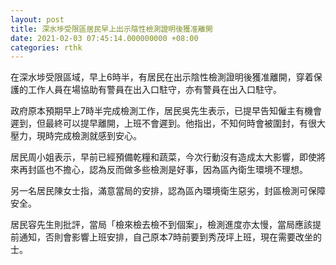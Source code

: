 ```yaml
---
layout: post
title: 深水埗受限區居民早上出示陰性檢測證明後獲准離開
date: 2021-02-03 07:45:14.000000000 +08:00
categories: rthk
---
```


在深水埗受限區域，早上6時半，有居民在出示陰性檢測證明後獲准離開，穿着保護的工作人員在場協助有警員在出入口駐守，亦有警員在出入口駐守。

政府原本預期早上7時半完成檢測工作，居民吳先生表示，已提早告知僱主有機會遲到，但最終可以提早離開，上班不會遲到。他指出，不知何時會被圍封，有很大壓力，現時完成檢測就感到安心。

居民周小姐表示，早前已經預備乾糧和蔬菜，今次行動沒有造成太大影響，即使將來再封區也不擔心，認為反而做多些檢測是好事，因為區內衛生環境不理想。

另一名居民陳女士指，滿意當局的安排，認為區內環境衛生惡劣，封區檢測可保障安全。

居民容先生則批評，當局「檢來檢去檢不到個案」，檢測進度亦太慢，當局應該提前通知，否則會影響上班安排，自己原本7時前要到秀茂坪上班，現在需要改坐的士。
